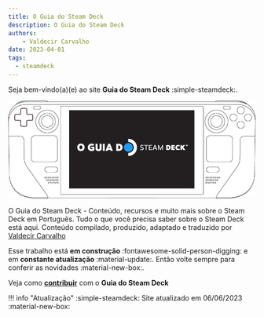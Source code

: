 ```yaml
---
title: O Guia do Steam Deck 
description: O Guia do Steam Deck 
authors:
    - Valdecir Carvalho
date: 2023-04-01
tags:
  - steamdeck
---
```



Seja bem-vindo(a)(e) ao site **Guia do Steam Deck** :simple-steamdeck:.

![](img/o-guia-do-steam-deck-portugues-logo.png)

O Guia do Steam Deck - Conteúdo, recursos e muito mais sobre o Steam Deck em Português. Tudo o que você precisa saber sobre o Steam Deck está aqui. Conteúdo compilado, produzido, adaptado e traduzido por [Valdecir Carvalho](https://iamval.me)

Esse trabalho está **em construção** :fontawesome-solid-person-digging: e em **constante atualização** :material-update:. Então volte sempre para conferir as novidades :material-new-box:.

Veja como [**contribuir**](contribua.md) com o **Guia do Steam Deck**

!!! info "Atualização"
    :simple-steamdeck: Site atualizado em 06/06/2023 :material-new-box:
